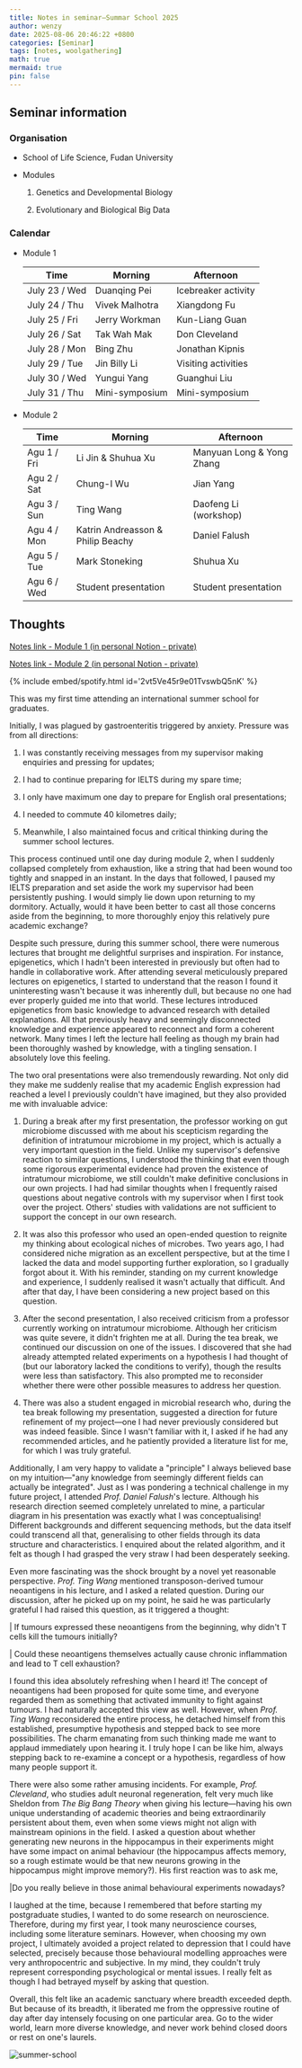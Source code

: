 ```yaml
---
title: Notes in seminar—Summar School 2025
author: wenzy
date: 2025-08-06 20:46:22 +0800
categories: [Seminar]
tags: [notes, woolgathering]
math: true
mermaid: true
pin: false
---
```


## Seminar information

### Organisation

- School of Life Science, Fudan University

- Modules

  1. Genetics and Developmental Biology

  2. Evolutionary and Biological Big Data

### Calendar

- Module 1

  | Time | Morning | Afternoon |
  | ------ | ------ | ------ |
  | July 23 / Wed | Duanqing Pei | Icebreaker activity |
  | July 24 / Thu | Vivek Malhotra | Xiangdong Fu |
  |	July 25 / Fri | Jerry Workman | Kun-Liang Guan |
  | July 26 / Sat | Tak Wah Mak | Don Cleveland |
  | July 28 / Mon | Bing Zhu | Jonathan Kipnis |
  | July 29 / Tue | Jin Billy Li | Visiting activities |
  |	July 30 / Wed | Yungui Yang | Guanghui Liu |
  | July 31 / Thu | Mini-symposium | Mini-symposium |

- Module 2

  | Time | Morning | Afternoon |
  | ------ | ------ | ------ |
  | Agu 1 / Fri | Li Jin & Shuhua Xu | Manyuan Long & Yong Zhang |
  | Agu 2 / Sat | Chung-I Wu | Jian Yang |
  |	Agu 3 / Sun | Ting Wang | Daofeng Li (workshop) |
  | Agu 4 / Mon | Katrin Andreasson & Philip Beachy | Daniel Falush |
  | Agu 5 / Tue | Mark Stoneking | Shuhua Xu |
  |	Agu 6 / Wed | Student presentation | Student presentation |

## Thoughts

[Notes link - Module 1 (in personal Notion - private)](https://www.notion.so/Summer-School-Module-1-2393baf9f88380fd967ed1bdb7c846c0?source=copy_link)

[Notes link - Module 2 (in personal Notion - private)](https://www.notion.so/Summer-School-Module-2-2423baf9f8838091a9f4e078c91ee379?source=copy_link)

{% include embed/spotify.html id='2vt5Ve45r9e01TvswbQ5nK' %}

This was my first time attending an international summer school for graduates. 

Initially, I was plagued by gastroenteritis triggered by anxiety. Pressure was from all directions:

1. I was constantly receiving messages from my supervisor making enquiries and pressing for updates;

2. I had to continue preparing for IELTS during my spare time;

3. I only have maximum one day to prepare for English oral presentations;

4. I needed to commute 40 kilometres daily;

5. Meanwhile, I also maintained focus and critical thinking during the summer school lectures.

This process continued until one day during module 2, when I suddenly collapsed completely from exhaustion, like a string that had been wound too tightly and snapped in an instant. In the days that followed, I paused my IELTS preparation and set aside the work my supervisor had been persistently pushing. I would simply lie down upon returning to my dormitory. Actually, would it have been better to cast all those concerns aside from the beginning, to more thoroughly enjoy this relatively pure academic exchange?

Despite such pressure, during this summer school, there were numerous lectures that brought me delightful surprises and inspiration. For instance, epigenetics, which I hadn't been interested in previously but often had to handle in collaborative work. After attending several meticulously prepared lectures on epigenetics, I started to understand that the reason I found it uninteresting wasn't because it was inherently dull, but because no one had ever properly guided me into that world. These lectures introduced epigenetics from basic knowledge to advanced research with detailed explanations. All that previously heavy and seemingly disconnected knowledge and experience appeared to reconnect and form a coherent network. Many times I left the lecture hall feeling as though my brain had been thoroughly washed by knowledge, with a tingling sensation. I absolutely love this feeling.

The two oral presentations were also tremendously rewarding. Not only did they make me suddenly realise that my academic English expression had reached a level I previously couldn't have imagined, but they also provided me with invaluable advice: 

1. During a break after my first presentation, the professor working on gut microbiome discussed with me about his scepticism regarding the definition of intratumour microbiome in my project, which is actually a very important question in the field. Unlike my supervisor's defensive reaction to similar questions, I understood the thinking that even though some rigorous experimental evidence had proven the existence of intratumour microbiome, we still couldn't make definitive conclusions in our own projects. I had had similar thoughts when I frequently raised questions about negative controls with my supervisor when I first took over the project. Others' studies with validations are not sufficient to support the concept in our own research.

2. It was also this professor who used an open-ended question to reignite my thinking about ecological niches of microbes. Two years ago, I had considered niche migration as an excellent perspective, but at the time I lacked the data and model supporting further exploration, so I gradually forgot about it. With his reminder, standing on my current knowledge and experience, I suddenly realised it wasn't actually that difficult. And after that day, I have been considering a new project based on this question.

3. After the second presentation, I also received criticism from a professor currently working on intratumour microbiome. Although her criticism was quite severe, it didn't frighten me at all. During the tea break, we continued our discussion on one of the issues. I discovered that she had already attempted related experiments on a hypothesis I had thought of (but our laboratory lacked the conditions to verify), though the results were less than satisfactory. This also prompted me to reconsider whether there were other possible measures to address her question. 

4. There was also a student engaged in microbial research who, during the tea break following my presentation, suggested a direction for future refinement of my project—one I had never previously considered but was indeed feasible. Since I wasn't familiar with it, I asked if he had any recommended articles, and he patiently provided a literature list for me, for which I was truly grateful.

Additionally, I am very happy to validate a "principle" I always believed base on my intuition—"any knowledge from seemingly different fields can actually be integrated". Just as I was pondering a technical challenge in my future project, I attended *Prof. Daniel Falush*'s lecture. Although his research direction seemed completely unrelated to mine, a particular diagram in his presentation was exactly what I was conceptualising! Different backgrounds and different sequencing methods, but the data itself could transcend all that, generalising to other fields through its data structure and characteristics. I enquired about the related algorithm, and it felt as though I had grasped the very straw I had been desperately seeking.

Even more fascinating was the shock brought by a novel yet reasonable perspective. *Prof. Ting Wang* mentioned transposon-derived tumour neoantigens in his lecture, and I asked a related question. During our discussion, after he picked up on my point, he said he was particularly grateful I had raised this question, as it triggered a thought: 

| If tumours expressed these neoantigens from the beginning, why didn't T cells kill the tumours initially? 

| Could these neoantigens themselves actually cause chronic inflammation and lead to T cell exhaustion? 

I found this idea absolutely refreshing when I heard it! The concept of neoantigens had been proposed for quite some time, and everyone regarded them as something that activated immunity to fight against tumours. I had naturally accepted this view as well. However, when *Prof. Ting Wang* reconsidered the entire process, he detached himself from this established, presumptive hypothesis and stepped back to see more possibilities. The charm emanating from such thinking made me want to applaud immediately upon hearing it. I truly hope I can be like him, always stepping back to re-examine a concept or a hypothesis, regardless of how many people support it.

There were also some rather amusing incidents. For example, *Prof. Cleveland*, who studies adult neuronal regeneration, felt very much like Sheldon from *The Big Bang Theory* when giving his lecture—having his own unique understanding of academic theories and being extraordinarily persistent about them, even when some views might not align with mainstream opinions in the field. I asked a question about whether generating new neurons in the hippocampus in their experiments might have some impact on animal behaviour (the hippocampus affects memory, so a rough estimate would be that new neurons growing in the hippocampus might improve memory?). His first reaction was to ask me, 

|Do you really believe in those animal behavioural experiments nowadays? 

I laughed at the time, because I remembered that before starting my postgraduate studies, I wanted to do some research on neuroscience. Therefore, during my first year, I took many neuroscience courses, including some literature seminars. However, when choosing my own project, I ultimately avoided a project related to depression that I could have selected, precisely because those behavioural modelling approaches were very anthropocentric and subjective. In my mind, they couldn't truly represent corresponding psychological or mental issues. I really felt as though I had betrayed myself by asking that question.

Overall, this felt like an academic sanctuary where breadth exceeded depth. But because of its breadth, it liberated me from the oppressive routine of day after day intensely focusing on one particular area. Go to the wider world, learn more diverse knowledge, and never work behind closed doors or rest on one's laurels.

![summer-school](/assets/img/summer-school.jpg)

